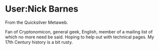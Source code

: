 
# User:Nick Barnes

From the Quicksilver Metaweb.

Fan of Cryptonomicon, general geek, English, member of a mailing list of which no more need be said. Hoping to help out with technical pages. My 17th Century history is a bit rusty.
